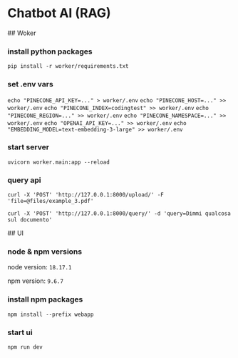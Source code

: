 # Chatbot AI (RAG)

## Woker

### install python packages

`pip install -r worker/requirements.txt`

### set .env vars

`echo "PINECONE_API_KEY=..." > worker/.env`
`echo "PINECONE_HOST=..." >> worker/.env`
`echo "PINECONE_INDEX=codingtest" >> worker/.env`
`echo "PINECONE_REGION=..." >> worker/.env`
`echo "PINECONE_NAMESPACE=..." >> worker/.env`
`echo "OPENAI_API_KEY=..." >> worker/.env`
`echo "EMBEDDING_MODEL=text-embedding-3-large" >> worker/.env`

### start server

`uvicorn worker.main:app --reload`

### query api

`curl -X 'POST' 'http://127.0.0.1:8000/upload/' -F 'file=@files/example_3.pdf'`

`curl -X 'POST' 'http://127.0.0.1:8000/query/' -d 'query=Dimmi qualcosa sul documento'`

## UI

### node & npm versions

node version: `18.17.1`

npm version: `9.6.7`

### install npm packages

`npm install --prefix webapp`

### start ui

`npm run dev`
